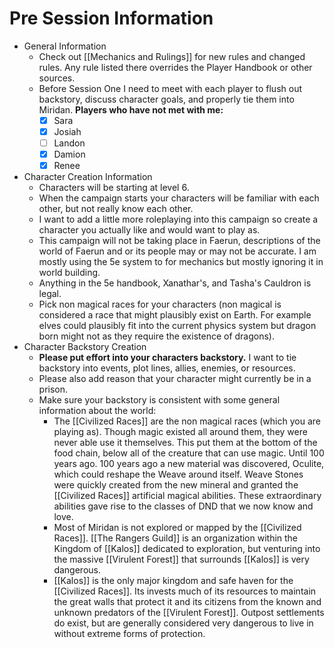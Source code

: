 # Pre Session Information
- General Information
	- Check out [[Mechanics and Rulings]] for new rules and changed rules. Any rule listed there overrides the Player Handbook or other sources.
	- Before Session One I need to meet with each player to flush out backstory, discuss character goals, and properly tie them into Miridan. **Players who have not met with me:**
		- [x] Sara
		- [x] Josiah
		- [ ] Landon
		- [x] Damion
		- [x] Renee
- Character Creation Information
	- Characters will be starting at level 6.
	- When the campaign starts your characters will be familiar with each other, but not really know each other.
	- I want to add a little more roleplaying into this campaign so create a character you actually like and would want to play as.
	- This campaign will not be taking place in Faerun, descriptions of the world of Faerun and or its people may or may not be accurate. I am mostly using the 5e system to for mechanics but mostly ignoring it in world building.
	- Anything in the 5e handbook, Xanathar's, and Tasha's Cauldron is legal.
	- Pick non magical races for your characters (non magical is considered a race that might plausibly exist on Earth. For example elves could plausibly fit into the current physics system but dragon born might not as they require the existence of dragons).
- Character Backstory Creation
	- **Please put effort into your characters backstory.** I want to tie backstory into events, plot lines, allies, enemies, or resources.
	- Please also add reason that your character might currently be in a prison. 
	- Make sure your backstory is consistent with some general information about the world: 
		- The [[Civilized Races]] are the non magical races (which you are playing as). Though magic existed all around them, they were never able use it themselves. This put them at the bottom of the food chain, below all of the creature that can use magic. Until 100 years ago. 100 years ago a new material was discovered, Oculite, which could reshape the Weave around itself. Weave Stones were quickly created from the new mineral and granted the [[Civilized Races]] artificial magical abilities. These extraordinary abilities gave rise to the classes of DND that we now know and love.
		- Most of Miridan is not explored or mapped by the [[Civilized Races]]. [[The Rangers Guild]] is an organization within the Kingdom of [[Kalos]] dedicated to exploration, but venturing into the massive [[Virulent Forest]] that surrounds [[Kalos]] is very dangerous.
		- [[Kalos]] is the only major kingdom and safe haven for the [[Civilized Races]]. Its invests much of its resources to maintain the great walls that protect it and its citizens from the known and unknown predators of the [[Virulent Forest]]. Outpost settlements do exist, but are generally considered very dangerous to live in without extreme forms of protection.

